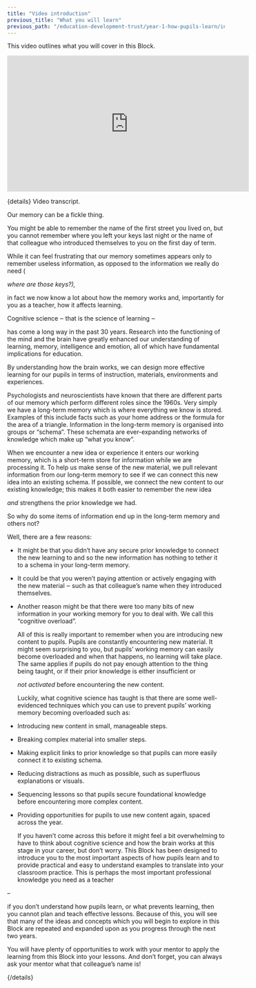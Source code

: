 ```yaml
---
title: "Video introduction"
previous_title: "What you will learn"
previous_path: "/education-development-trust/year-1-how-pupils-learn/intro-ect-what-you-will-learn"
---
```


This video outlines what you will cover in this Block.

<iframe width="560" height="315" src="https://www.youtube.com/embed/4FsOuLuiSls" title="ECT Video Introduction - how pupils learn - YouTube" frameborder="0" allow="accelerometer; autoplay; clipboard-write; encrypted-media; gyroscope; picture-in-picture; web-share" allowfullscreen></iframe>

{details}
Video transcript.

Our memory can be a fickle thing. 


  You might be able to remember the name of the first street you lived on, but
  you cannot remember where you left your keys last night or the name of that
  colleague who introduced themselves to you on the first day of term. 



  While it can feel frustrating that our memory sometimes appears only to
  remember useless information, as opposed to the information we really do need
  (

<i>
  where are those keys?),
</i>

  
  in fact we now know a lot about how the memory works and, importantly for you
  as a teacher, how it affects learning.


Cognitive science 
‒
 that is the science of learning 
‒


has come a long way in the past 30 years. Research into the functioning of the
mind and the brain have greatly enhanced our understanding of learning,
memory, intelligence and emotion, all of which have fundamental implications
for education.



  By understanding how the brain works, we can design more effective learning
  for our pupils in terms of instruction, materials, environments and
  experiences.



  Psychologists and neuroscientists have known that there are different parts of
  our memory which perform different roles since the 1960s. Very simply we have
  a long-term memory which is where everything we know is stored. Examples of
  this include facts such as your home address or the formula for the area of a
  triangle. Information in the long-term memory is organised into groups or
  “schema”. These schemata are ever-expanding networks of knowledge which make
  up “what you know”. 



  When we encounter a new idea or experience it enters our working memory, which
  is a short-term store for information while we are processing it. To help us
  make sense of the new material, we pull relevant information from our
  long-term memory to see if we can connect this new idea into an existing
  schema. If possible, we connect the new content to our existing knowledge;
  this makes it both easier to remember the new idea

<i>
  and 
</i>
strengthens the prior knowledge we had. 


  So why do some items of information end up in the long-term memory and others
  not?


Well, there are a few reasons:

- It might be that you didn’t have any secure prior knowledge to connect the new learning to and so the new information has nothing to tether it to a schema in your long-term memory.
- It could be that you weren’t paying attention or actively engaging with the new material ‒ such as that colleague’s name when they introduced themselves.
- Another reason might be that there were too many bits of new information in your working memory for you to deal with. We call this “cognitive overload”.
  
  All of this is really important to remember when you are introducing new
  content to pupils. Pupils are constantly encountering new material. It might
  seem surprising to you, but pupils’ working memory can easily become
  overloaded and when that happens, no learning will take place. The same
  applies if pupils do not pay enough attention to the thing being taught, or if
  their prior knowledge is either insufficient or
  
  <i>
  not
  </i> <i>
  activated
  </i>
   before encountering the new content.


  Luckily, what cognitive science has taught is that there are some
  well-evidenced techniques which you can use to prevent pupils’ working memory
  becoming overloaded such as:

- Introducing new content in small, manageable steps. 
- Breaking complex material into smaller steps. 
- Making explicit links to prior knowledge so that pupils can more easily connect it to existing schema. 
- Reducing distractions as much as possible, such as superfluous explanations or visuals. 
- Sequencing lessons so that pupils secure foundational knowledge before encountering more complex content. 
- Providing opportunities for pupils to use new content again, spaced across the year.

  If you haven’t come across this before it might feel a bit overwhelming to
  have to think about cognitive science and how the brain works at this stage in
  your career, but don’t worry. This Block has been designed to introduce you to
  the most important aspects of how pupils learn and to provide practical and
  easy to understand examples to translate into your classroom practice. This is
  perhaps the most important professional knowledge you need as a teacher

–

  
  if you don’t understand how pupils learn, or what prevents learning, then you
  cannot plan and teach effective lessons. Because of this, you will see that
  many of the ideas and concepts which you will begin to explore in this Block
  are repeated and expanded upon as you progress through the next two years. 



  You will have plenty of opportunities to work with your mentor to apply the
  learning from this Block into your lessons. And don’t forget, you can always
  ask your mentor what that colleague’s name is!

 {/details}
